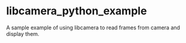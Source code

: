 # libcamera_python_example
A sample example of using libcamera to read frames from camera and display them.
